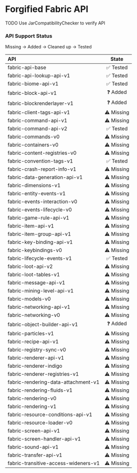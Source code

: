# Forgified Fabric API

TODO Use JarCompatibilityChecker to verify API

### API Support Status

Missing -> Added -> Cleaned up -> Tested

| API                                  |   State    |
|:-------------------------------------|:----------:|
| fabric-api-base                      |  ✅ Tested  |
| fabric-api-lookup-api-v1             |  ✅ Tested  |
| fabric-biome-api-v1                  |  ✅ Tested  |
| fabric-block-api-v1                  |  ❓ Added   |
| fabric-blockrenderlayer-v1           |  ❓ Added   |
| fabric-client-tags-api-v1            | ⚠️ Missing |
| fabric-command-api-v1                | ⚠️ Missing |
| fabric-command-api-v2                |  ✅ Tested  |
| fabric-commands-v0                   | ⚠️ Missing |
| fabric-containers-v0                 | ⚠️ Missing |
| fabric-content-registries-v0         | ⚠️ Missing |
| fabric-convention-tags-v1            |  ✅ Tested  |
| fabric-crash-report-info-v1          | ⚠️ Missing |
| fabric-data-generation-api-v1        | ⚠️ Missing |
| fabric-dimensions-v1                 | ⚠️ Missing |
| fabric-entity-events-v1              | ⚠️ Missing |
| fabric-events-interaction-v0         | ⚠️ Missing |
| fabric-events-lifecycle-v0           | ⚠️ Missing |
| fabric-game-rule-api-v1              | ⚠️ Missing |
| fabric-item-api-v1                   | ⚠️ Missing |
| fabric-item-group-api-v1             | ⚠️ Missing |
| fabric-key-binding-api-v1            | ⚠️ Missing |
| fabric-keybindings-v0                | ⚠️ Missing |
| fabric-lifecycle-events-v1           |  ✅ Tested  |
| fabric-loot-api-v2                   | ⚠️ Missing |
| fabric-loot-tables-v1                | ⚠️ Missing |
| fabric-message-api-v1                | ⚠️ Missing |
| fabric-mining-level-api-v1           | ⚠️ Missing |
| fabric-models-v0                     | ⚠️ Missing |
| fabric-networking-api-v1             | ⚠️ Missing |
| fabric-networking-v0                 | ⚠️ Missing |
| fabric-object-builder-api-v1         |  ❓ Added   |
| fabric-particles-v1                  | ⚠️ Missing |
| fabric-recipe-api-v1                 | ⚠️ Missing |
| fabric-registry-sync-v0              | ⚠️ Missing |
| fabric-renderer-api-v1               | ⚠️ Missing |
| fabric-renderer-indigo               | ⚠️ Missing |
| fabric-renderer-registries-v1        | ⚠️ Missing |
| fabric-rendering-data-attachment-v1  | ⚠️ Missing |
| fabric-rendering-fluids-v1           | ⚠️ Missing |
| fabric-rendering-v0                  | ⚠️ Missing |
| fabric-rendering-v1                  | ⚠️ Missing |
| fabric-resource-conditions-api-v1    | ⚠️ Missing |
| fabric-resource-loader-v0            | ⚠️ Missing |
| fabric-screen-api-v1                 | ⚠️ Missing |
| fabric-screen-handler-api-v1         | ⚠️ Missing |
| fabric-sound-api-v1                  | ⚠️ Missing |
| fabric-transfer-api-v1               | ⚠️ Missing |
| fabric-transitive-access-wideners-v1 | ⚠️ Missing |